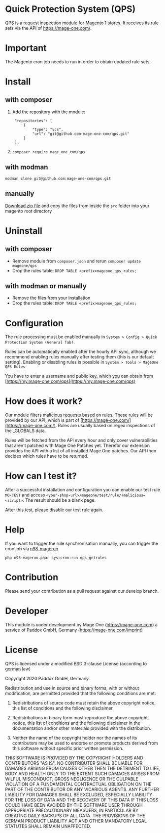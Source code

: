 # Quick Protection System (QPS)

QPS is a request inspection module for Magento 1 stores. It receives its rule sets via the API of https://mage-one.com/.

# Important

The Magento cron job needs to run in order to obtain updated rule sets.

# Install
## with composer

1. Add the repository with the module:

        "repositories": [
            {
                "type": "vcs",
                "url": "git@github.com:mage-one-com/qps.git"
            }
        ],

2. `composer require mage_one_com/qps`

## with modman

    modman clone git@github.com:mage-one-com/qps.git

## manually
[Download zip file](https://github.com/mage-one-com/qps/archive/master.zip) and copy the files from inside the `src` folder into your magento root directory

# Uninstall
## with composer
- Remove module from `composer.json` and rerun `composer update mageone/qps`
- Drop the rules table: `DROP TABLE <prefix>mageone_qps_rules;`

## with modman or manually
- Remove the files from your installation
- Drop the rules table: `DROP TABLE <prefix>mageone_qps_rules;`

# Configuration

The rule processing must be enabled manually in `System > Config > Quick Protection System (General Tab)`. 

Rules can be automatically enabled after the hourly API sync, although we recommend enabling rules manually after testing them (this is our default setting).
Enabling or disabling rules is possible in `System > Tools > MageOne QPS Rules`

You have to enter a username and public key, which you can obtain from [https://my.mage-one.com/qps](https://my.mage-one.com/qps)

# How does it work?

Our module filters malicious requests based on rules. These rules will be provided by our API, which is part of [https://mage-one.com/](https://mage-one.com/). Rules are usually based on regex inspections of the _GLOBALS data.

Rules will be fetched from the API every hour and only cover vulnerabilities that aren't patched with Mage One Patches yet. Therefor our extension provides the API with a list of all installed Mage One patches. Our API then decides which rules have to be returned.

# How can I test it?

After a successful installation and configuration you can enable our test rule `MO-TEST` and access `<your-shop-url>/mageone/test/rule/?malicious=<script>`. The result should be a blank page.

After this test, please disable our test rule again.

# Help

If you want to trigger the rule synchronisation manually, you can trigger the cron job via [n98-magerun](https://github.com/netz98/n98-magerun)
```
php n98-magerun.phar sys:cron:run qps_getrules
```



# Contribution

Please send your contribution as a pull request against our develop branch.

# Developer

This module is under development by Mage One (https://mage-one.com) a service of Paddox GmbH, Germany (https://mage-one.com/imprint)

# License

QPS is licensed under a modified BSD 3-clause License (according to german law)

Copyright 2020 Paddox GmbH, Germany

Redistribution and use in source and binary forms, with or without modification, are permitted provided that the following conditions are met:

1. Redistributions of source code must retain the above copyright notice, this list of conditions and the following disclaimer.

2. Redistributions in binary form must reproduce the above copyright notice, this list of conditions and the following disclaimer in the documentation and/or other materials provided with the distribution.

3. Neither the name of the copyright holder nor the names of its contributors may be used to endorse or promote products derived from this software without specific prior written permission.

THIS SOFTWARE IS PROVIDED BY THE COPYRIGHT HOLDERS AND CONTRIBUTORS "AS IS". NO CONTRIBUTER SHALL BE LIABLE FOR DAMAGES ARISING FROM CAUSES OTHER THEN THE DETRIMENT TO LIFE, BODY AND HEALTH ONLY TO THE EXTENT SUCH DAMAGES ARISES FROM WILFUL MISCONDUCT, GROSS NEGLIGENCE OR THE CULPABLE VIOLATION OF A FUNDAMENTAL CONTRACTUAL OBLIGATION ON THE PART OF THE CONTRIBUTOR OR ANY VICARIOUS AGENTS. ANY FURTHER LIABILITY FOR DAMAGES SHALL BE EXCLUDED, ESPECIALLY LIABILITY FOR THE LOSS OF DATA AND THE RECOVERY OF THIS DATA IF THIS LOSS COULD HAVE BEEN AVOIDED BY THE SOFTWARE USER THROUGH APPROPRIATE PRECAUTIONARY MEASUERS, IN PARTICULAR BY CREATING DAILY BACKUPS OF ALL DATA. THE PROVISIONS OF THE GERMAN PRODUCT LIABILITY ACT AND OTHER MANDATORY LEGAL STATUTES SHALL REMAIN UNAFFECTED.









 
